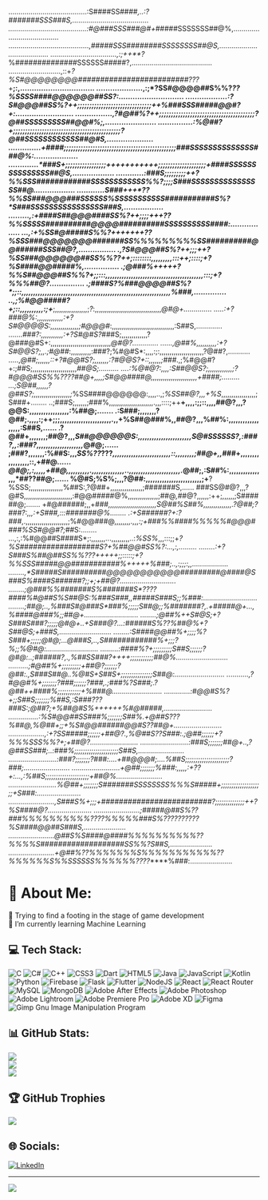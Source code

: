 .......................................:S####SS####*,..:?#######SSS###S,......................................
.......................................:#@###SSS###@#+*#####SSSSSSS##@%,......................................
........................................,*#####SSS########SSSSSSSS##@S,.......................................
.................................,:;++**?*%##############SSSSSS#####?,........................................
..........................,::+*?%S#@@@@@@@@#########################???*+**;:,................................
....................,:;*?SS#@@@@##S%%?********************??%SSSS####@@@@@@##SS?*:............................
..................:?S#@@@##SS%?*++;;;;;;;;;;;;;;;;;;;;;;;;;;;;;;;++%###SSS#####@@#?+:.........................
................,?#@##%?*++;;;;;;;;;;;;;;;;;;;;;;;;;;;;;;;;;;;;;;;;?@##SSSSSSSSS##@@#%;,......................
...............:%@##?+;;;;;;;;;;;;;;;;;;;;;;;;;;;;;;;;;;;;;;;;;;;;;?@##SSSSSSSSSSSS##@#S*,....................
..............+####*;;;;;;;;;;;;;;;;;;;;;;;;;;;;;;;;;;;;;;;;;;;;;;;*###SSSSSSSSSSSSSS###@%:...................
.............*###S+;;;;;;;;;;;;;;;;;+++++++++++;;;;;;;;;;;;;;;;;;;;+####SSSSSSSSSSSSSSS##@S,..................
............:###S;;;;;;;;;++**?%%SSS############SSSSSSSSSSSS%%?*;;;;S###SSSSSSSSSSSSSSSS##@*..................
............S###+++*??%%SS###@@@###SSSSSS%SSSSSSSSSSS###########S%?*S###SSSSSSSSSSSSSSSS###S,.................
.........,:+####S##@@@####SS%?**++;;;;+++****??%%SSSSS##########@@@@##########SSSSSSSSSS####:.................
...,:+*%SS#@#####S%%?*+++++++***??%SSS###@@@@@@@#######SS%%%%%%%%%SS##########@@######SSS##@?,................
.,?S#@@@##S%?*++;;;++*?%SS###@@@@@@##SS%%??***++;::::::::,,,,,,,,,:::++;::::;+*?%S####@@#####%,...............
.;@###%*+++++**?%%S##@@@##S%%?***+;;:::,,,,,,,,,,,,,,,,,,,,,,,,,,,,,,,,,,,,,,,,,,:::;+*?%%%##@?...............
.;####S?*%###@@@@##S%?*;;::,,,,,,,,,,,,,,,,,,,,,,,,,,,,,,,,,,,,,,,,,,,,,,,,,,,,,,,,,,,,,,,,%###,..............
..,;%#@@#####?**+;::,,,,,,,,,,:;+***;,,,,,,,,,,,,,,,,;*?*:,,,,,,,,,,,,,,,,,,,,,,,,,,,,,,,,,*@#@+..............
.....:+?###@%:,,,,,,,,,,,,,:+?S#@@@@S:,,,,,,,,,,,,,,;#@@@#*:,,,,,,,,,,,,,,,,,,,,,,,,,,,,,,,:S##S,.............
.......*###?:,,,,,,,,,,,:+?S#@#S?*###S;,,,,,,,,,,,,,?@###@#S+:,,,,,,,,,,,,,,,,,,,,,,,,,,,,,,*@#@?.............
......,@##%,,,,,,,,,,:+?S#@@S?;,,.;#@##*:,,,,,,,,,,:###?;%#@#S*:,,,,:;:,,,,,,,,,,,,,,,,,,,,,,?@##?,...........
.....,*@##;,,,,,,::+?#@@#S?;,,,,,,,:?#@@S?+::,,,,,,;###*.,;%#@@#?+:;##S;,,,,,,,,,,,,,,,,,,,,,,*##@S;..........
....:%@#@?:,,,,:*S##@@S?;,,,,,,,,,,,,;?#@@@#SS%%????##@+,,,,;*S#@@####@*,,,,,,,,,,,,,,,,,,,,,,,+####;.........
...;S@##*,,,,,,?@##S?;,,,,,,,,,,,,,,,,,,;*%SS####@@@@@@:,,,,..,;*%SS##@?,,,+%S*,,,,,,,,,,,,,,,,,;S###+........
..;###S;,,,,,,;###%,,,,,,,,,,,,,,,,,,,,,,.,,,::::;++**+,,,,:;;::,,,,##@?,,,?@@S:,,,,,,,,,,,,,,,,,:%##@;.......
.:S###;,,,,,,,?@##;.,,,,:;++;;;,,,,,,,,,,,,,,,,,,,,,,.,,+%S##@###%,,##@?,,,%##%:,,,,,,,,,,,,,,,,,,:S##S,......
.?@##+,,,,,,,;##@?,,,*S##@@@@@@S:,,,,,,,,,,,,,,,,,,,,,,,S@#SSSSSS?,:###?,,:###?,,,,,,,,,,,,,,,,,,,,*@#@;......
;###?,,,,,,,:%##S:,,,*SS%??*???*,,,,,,,,,,,,,,,,,,,,,,,,,::,,,,,,,,;##@+,,*###+,,,,,,,,,,,,,,,,,::,+##@*......
*@#@;,:,,,,,+##@*,,,,,,,,,,.,,,,,,,,,,,,,,..,,,,,,,,,,,,,,,,,,,,,,.*@##;,:S##%:,,,,,,,,,,,,,,,,*##??##@;......
%@#S;%S%;,,,?@##:,,,,,,,,,,,,,,,,,,,,,,,,;+**?%SSS;,,,,,,,,,,,,,,,,%##S:,?@##+,,,,,,,,,,,,,,,,;#######S,......
###SS@#@?,,,?@#S,,,,,,,,,,,,,,,,,,,,,,,,:#@@#####@%,,,,,,,,,,,,,,,;##@*,*##@?,,,,,,:++;,,,,,,;S######@;.......
+#@######;,,+###*,,,,,,,,,,,,,,,,,,,,,,,,S@##%*S##%,,,,,,,,,,,,,,.?@##;?###?:,,,:+*S###*,:::*#######@%........
.:+S######?+:?###*,.,,,,,,,,,,,,,,,,,,,,,;%#@@###@*,,,,,,,,.,,,:;+###%%####%%%%%#@@@####%SS#@@#?;*##S:........
...,:,:%#@@##S####S*;:,,,,,,,...,,,,,,,,,..:*%SS%*,,,:::;;+*?%S##################S?+%##@@#SS%?:...,:,.........
........:+?S###S%##@##SS%%???***+++++;;:::::;+*?%%SSS#####@@###########%+++++%###;..,:;;;:,,..................
........,*S#####S##########@@@@@@@@@@@#########@####@S###S%####S######?;;**+;+##@?............................
........;@###%%#######S%#######S*????####%#@##S%S##@S:%###S###*,,*#####S###S;;%###:...........................
........;##@;..,%###S#@###S*###%;;;;;S##@;;%#######?,.+#####@+...,%####@###%;;*##@+...........................
........;@##%++*S#@S;+?S###S###?;;;;;*@#@+..+S###@?...:######S%??%##@%+?S##@S;+###S,..........................
........:S####@@##%+;;;;*%?S###+;;;;;*@#@;...*@###S,..,S############%+;;;*?%*;;%@#@:..........................
.........:####%?*+;;;;;;;;;S##S;;;;;;?@#@:..;######?,.,%##SS###?++++;;;;;;;;;;;*##@%..........................
..........;#@##%+;;;;;;;;;+##@?;;;;;;?@##:.,S###S##@*..%@#S+S##S+;;;;;;;;;;;;;;;S##@:.........................
...........,?#@@#%+;;;;;;;?###*;;;;;;?###,.;###%?S###;.?@##++####%*;;;;;;;;;;;+%###@*.........................
.............:*#@@#S%?*+;;S##S;;;;;;;%##S,:S###???###S:;@##?;+%##@#S%*++++++*%#@#####,........................
...............:*%S#@@##SS###%;;;;;;;S##%.+@##S???%##@*,%@##+;;+*%S#@@######@@#S??##@+........................
..................,:+?SS#####*;;;;;;+##@?.,%@##S??S###:.;@##*;;;;;;+?%%%SSS%%?*+;+##@?........................
........................:###S;;;;;;;*##@+..,?@##SS###;..:###%;;;;;;;;;;;;;;;;;;;;;S##S,.......................
........................:###?;;;;;;;?###:....+##@@@#;....%##S;;;;;;;;;;;;;;;;;;;;;?###;.......................
........................+@##*;;;;;;;%###:,,,,,:+??+:...,:%##S;;;;;;;;;;;;;;;;;;;;;+##@%.......................
........................%@##+;;;;;;;S#######SSSSSSSS%%%S#####+;;;;;;;;;;;;;;;;;;;;+S###:......................
.......................,S###S%*+;;;+#########################?;;;;;;;;;;;;;;++*?%S####@?......................
.......................;#####@##S%??###%%%%%%%%%%????%%%%%###S%??????????%S####@@##S###S,.....................
.......................*@##S%S####@####%%%%%%%%%%?***?%%%%S###################SS%%?*S##S,.....................
.......................+@##%??%%%%%%%S%%%%%%%%%%%?***?%%%%%%S%%SSSSSS%%%%%%????*****%###:.....................

# 💫 About Me:
🔭 Trying to find a footing in the stage of game development <br>🌱 I’m currently learning Machine Learning<br> 

## 💻 Tech Stack:
![C](https://img.shields.io/badge/c-%2300599C.svg?style=for-the-badge&logo=c&logoColor=white) ![C#](https://img.shields.io/badge/c%23-%23239120.svg?style=for-the-badge&logo=c-sharp&logoColor=white) ![C++](https://img.shields.io/badge/c++-%2300599C.svg?style=for-the-badge&logo=c%2B%2B&logoColor=white) ![CSS3](https://img.shields.io/badge/css3-%231572B6.svg?style=for-the-badge&logo=css3&logoColor=white) ![Dart](https://img.shields.io/badge/dart-%230175C2.svg?style=for-the-badge&logo=dart&logoColor=white) ![HTML5](https://img.shields.io/badge/html5-%23E34F26.svg?style=for-the-badge&logo=html5&logoColor=white) ![Java](https://img.shields.io/badge/java-%23ED8B00.svg?style=for-the-badge&logo=java&logoColor=white) ![JavaScript](https://img.shields.io/badge/javascript-%23323330.svg?style=for-the-badge&logo=javascript&logoColor=%23F7DF1E) ![Kotlin](https://img.shields.io/badge/kotlin-%230095D5.svg?style=for-the-badge&logo=kotlin&logoColor=white) ![Python](https://img.shields.io/badge/python-3670A0?style=for-the-badge&logo=python&logoColor=ffdd54) ![Firebase](https://img.shields.io/badge/firebase-%23039BE5.svg?style=for-the-badge&logo=firebase) ![Flask](https://img.shields.io/badge/flask-%23000.svg?style=for-the-badge&logo=flask&logoColor=white) ![Flutter](https://img.shields.io/badge/Flutter-%2302569B.svg?style=for-the-badge&logo=Flutter&logoColor=white) ![NodeJS](https://img.shields.io/badge/node.js-6DA55F?style=for-the-badge&logo=node.js&logoColor=white) ![React](https://img.shields.io/badge/react-%2320232a.svg?style=for-the-badge&logo=react&logoColor=%2361DAFB) ![React Router](https://img.shields.io/badge/React_Router-CA4245?style=for-the-badge&logo=react-router&logoColor=white) ![MySQL](https://img.shields.io/badge/mysql-%2300f.svg?style=for-the-badge&logo=mysql&logoColor=white) ![MongoDB](https://img.shields.io/badge/MongoDB-%234ea94b.svg?style=for-the-badge&logo=mongodb&logoColor=white) ![Adobe After Effects](https://img.shields.io/badge/Adobe%20After%20Effects-9999FF.svg?style=for-the-badge&logo=Adobe%20After%20Effects&logoColor=white) ![Adobe Photoshop](https://img.shields.io/badge/adobephotoshop-%2331A8FF.svg?style=for-the-badge&logo=adobephotoshop&logoColor=white) ![Adobe Lightroom](https://img.shields.io/badge/Adobe%20Lightroom-31A8FF.svg?style=for-the-badge&logo=Adobe%20Lightroom&logoColor=white) ![Adobe Premiere Pro](https://img.shields.io/badge/Adobe%20Premiere%20Pro-9999FF.svg?style=for-the-badge&logo=Adobe%20Premiere%20Pro&logoColor=white) ![Adobe XD](https://img.shields.io/badge/Adobe%20XD-470137?style=for-the-badge&logo=Adobe%20XD&logoColor=#FF61F6) 	![Figma](https://img.shields.io/badge/figma-%23F24E1E.svg?style=for-the-badge&logo=figma&logoColor=white) ![Gimp Gnu Image Manipulation Program](https://img.shields.io/badge/Gimp-657D8B?style=for-the-badge&logo=gimp&logoColor=FFFFFF)

## 📊 GitHub Stats:
![](https://github-readme-stats.vercel.app/api?username=mustardian&theme=dark&hide_border=true&include_all_commits=false&count_private=true)<br/>
![](https://github-readme-streak-stats.herokuapp.com/?user=mustardian&theme=dark&hide_border=true)<br/>
![](https://github-readme-stats.vercel.app/api/top-langs/?username=mustardian&theme=dark&hide_border=true&include_all_commits=false&count_private=true&layout=compact)

## 🏆 GitHub Trophies
![](https://github-profile-trophy.vercel.app/?username=mustardian&theme=radical&no-frame=true&no-bg=false&margin-w=4)

<!-- 
### ✍️ Random Dev Quote
![](https://quotes-github-readme.vercel.app/api?type=horizontal&theme=radical)

### 😂 Random Dev Meme
<img src="https://random-memer.herokuapp.com/" width="512px"/> -->
## 🌐 Socials:
[![LinkedIn](https://img.shields.io/badge/LinkedIn-%230077B5.svg?logo=linkedin&logoColor=white)](https://www.linkedin.com/in/aryan-mishra-05b390216/) 

---
[![](https://visitcount.itsvg.in/api?id=mustardian&icon=5&color=12)](https://visitcount.itsvg.in)
